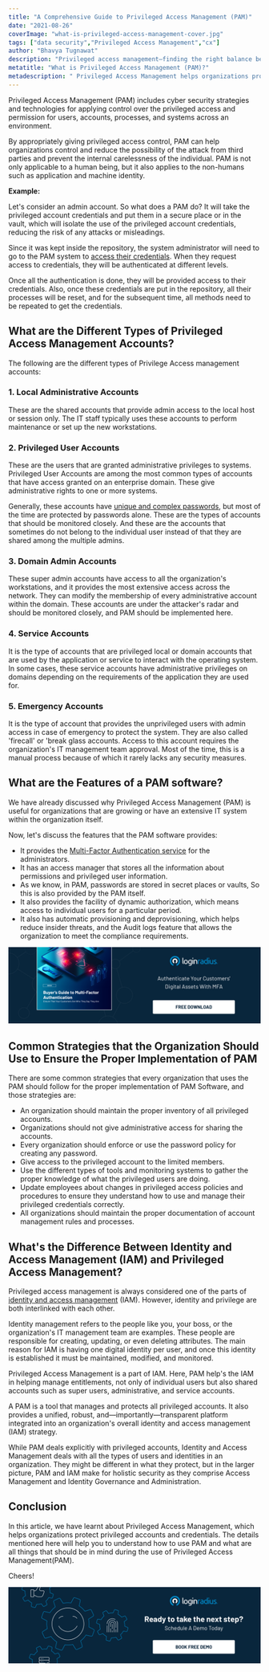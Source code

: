 ```yaml
---
title: "A Comprehensive Guide to Privileged Access Management (PAM)"
date: "2021-08-26"
coverImage: "what-is-privileged-access-management-cover.jpg"
tags: ["data security","Privileged Access Management","cx"] 
author: "Bhavya Tugnawat" 
description: "Privileged access management—finding the right balance between security and convenience. This blog explains why PAM matters, highlights its key features and strategies that the organization should use to ensure the proper implementation of PAM."
metatitle: "What is Privileged Access Management (PAM)?"
metadescription: " Privileged Access Management helps organizations protect privileged accounts and credentials. Read this blog to understand its features and how to use PAM."
---
```


Privileged Access Management (PAM) includes cyber security strategies and technologies for applying control over the privileged access and permission for users, accounts, processes, and systems across an environment.

By appropriately giving privileged access control, PAM can help organizations control and reduce the possibility of the attack from third parties and prevent the internal carelessness of the individual. PAM is not only applicable to a human being, but it also applies to the non-humans such as application and machine identity.

**Example:**

Let's consider an admin account. So what does a PAM do? It will take the privileged account credentials and put them in a secure place or in the vault, which will isolate the use of the privileged account credentials, reducing the risk of any attacks or misleadings.

Since it was kept inside the repository, the system administrator will need to go to the PAM system to [access their credentials](https://www.loginradius.com/authentication/). When they request access to credentials, they will be authenticated at different levels. 

Once all the authentication is done, they will be provided access to their credentials. Also, once these credentials are put in the repository, all their processes will be reset, and for the subsequent time, all methods need to be repeated to get the credentials.

## What are the Different Types of Privileged Access Management Accounts?

The following are the different types of Privilege Access management accounts: 

### 1. Local Administrative Accounts 

These are the shared accounts that provide admin access to the local host or session only. The IT staff typically uses these accounts to perform maintenance or set up the new workstations.

### 2. Privileged User Accounts

These are the users that are granted administrative privileges to systems. Privileged User Accounts are among the most common types of accounts that have access granted on an enterprise domain. These give administrative rights to one or more systems. 

Generally, these accounts have [unique and complex passwords](https://www.loginradius.com/blog/identity/how-to-choose-a-secure-password/), but most of the time are protected by passwords alone. These are the types of accounts that should be monitored closely. And these are the accounts that sometimes do not belong to the individual user instead of that they are shared among the multiple admins.

### 3. Domain Admin Accounts

These super admin accounts have access to all the organization's workstations, and it provides the most extensive access across the network. They can modify the membership of every administrative account within the domain. These accounts are under the attacker's radar and should be monitored closely, and PAM should be implemented here.

### 4. Service Accounts

 It is the type of accounts that are privileged local or domain accounts that are used by the application or service to interact with the operating system. In some cases, these service accounts have administrative privileges on domains depending on the requirements of the application they are used for.

### 5. Emergency Accounts

It is the type of account that provides the unprivileged users with admin access in case of emergency to protect the system. They are also called 'firecall' or 'break glass accounts. Access to this account requires the organization's IT management team approval. Most of the time, this is a manual process because of which it rarely lacks any security measures.

## What are the Features of a PAM software? 

We have already discussed why Privileged Access Management (PAM) is useful for organizations that are growing or have an extensive IT system within the organization itself.

Now, let's discuss the features that the PAM software provides:

* It provides the [Multi-Factor Authentication service](https://www.loginradius.com/multi-factor-authentication/) for the administrators.
* It has an access manager that stores all the information about permissions and privileged user information.
* As we know, in PAM, passwords are stored in secret places or vaults, So this is also provided by the PAM itself.
* It also provides the facility of dynamic authorization, which means access to individual users for a particular period.
* It also has automatic provisioning and deprovisioning, which helps reduce insider threats, and the Audit logs feature that allows the organization to meet the compliance requirements.

[![EB-GD-to-MFA](EB-GD-to-MFA.png)](https://www.loginradius.com/resource/buyers-guide-to-multi-factor-authentication/)

## Common Strategies that the Organization Should Use to Ensure the Proper Implementation of PAM

There are some common strategies that every organization that uses the PAM should follow for the proper implementation of PAM Software, and those strategies are:

* An organization should maintain the proper inventory of all privileged accounts.
* Organizations should not give administrative access for sharing the accounts.
* Every organization should enforce or use the password policy for creating any password.
* Give access to the privileged account to the limited members.
* Use the different types of tools and monitoring systems to gather the proper knowledge of what the privileged users are doing.
* Update employees about changes in privileged access policies and procedures to ensure they understand how to use and manage their privileged credentials correctly.
* All organizations should maintain the proper documentation of account management rules and processes.

## What's the Difference Between Identity and Access Management (IAM) and Privileged Access Management?

Privileged access management is always considered one of the parts of [identity and access management](https://www.loginradius.com/blog/identity/what-is-iam/) (IAM). However, identity and privilege are both interlinked with each other. 

Identity management refers to the people like you, your boss, or the organization's IT management team are examples. These people are responsible for creating, updating, or even deleting attributes. The main reason for IAM is having one digital identity per user, and once this identity is established it must be maintained, modified, and monitored.

Privileged Access Management is a part of IAM. Here, PAM help's the IAM in helping manage entitlements, not only of individual users but also shared accounts such as super users, administrative, and service accounts. 

A PAM is a tool that manages and protects all privileged accounts. It also provides a unified, robust, and—importantly—transparent platform integrated into an organization's overall identity and access management (IAM) strategy. 

While PAM deals explicitly with privileged accounts, Identity and Access Management deals with all the types of users and identities in an organization. They might be different in what they protect, but in the larger picture, PAM and IAM make for holistic security as they comprise Access Management and Identity Governance and Administration.

## Conclusion

In this article, we have learnt about Privileged Access Management, which helps organizations protect privileged accounts and credentials. The details mentioned here will help you to understand how to use PAM and what are all things that should be in mind during the use of Privileged Access Management(PAM).

Cheers!

[![book-a-demo-loginradius](../../assets/book-a-demo-loginradius.png)](https://www.loginradius.com/book-a-demo/)